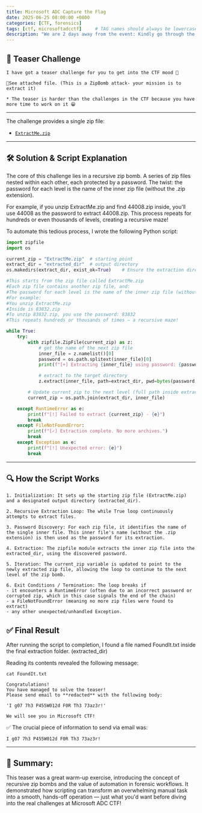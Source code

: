 ```yaml
---
title: Microsoft ADC Capture the Flag
date: 2025-06-25 08:00:00 +0800
categories: [CTF, forensics]
tags: [ctf, microsoftadcctf]     # TAG names should always be lowercase
description: "We are 2 days away from the event: Kindly go through the teaser to see what we have instore for you on the day!"
---
```


## 🧨 Teaser Challenge

```text
I have got a teaser challenge for you to get into the CTF mood 🏴

📎See attached file. (This is a ZipBomb attack- your mission is to extract it)

* The teaser is harder than the challenges in the CTF because you have more time to work on it 😁

 ```
---


The challenge provides a single zip file:
- [`ExtractMe.zip`](/assets/files/ExtractMe.zip)  

---

## 🛠️ Solution & Script Explanation

The core of this challenge lies in a recursive zip bomb. A series of zip files nested within each other, each protected by a password. The twist: the password for each level is the name of the inner zip file (without the .zip extension). 

For example, if you unzip ExtractMe.zip and find 44008.zip inside, you'll use 44008 as the password to extract 44008.zip. This process repeats for hundreds or even thousands of levels, creating a recursive maze!

To automate this tedious process, I wrote the following Python script:

```python
import zipfile
import os

current_zip = "ExtractMe.zip"  # starting point
extract_dir = "extracted_dir"  # output directory
os.makedirs(extract_dir, exist_ok=True)    # Ensure the extraction directory exists

#This starts from the zip file called ExtractMe.zip
#Each zip file contains another zip file, and:
#The password for each level is the name of the inner zip file (without .zip).
#For example:
#You unzip ExtractMe.zip
#Inside is 83832.zip
#To unzip 83832.zip, you use the password: 83832
#This repeats hundreds or thousands of times — a recursive maze!

while True:
    try:
        with zipfile.ZipFile(current_zip) as z:
            # get the name of the next zip file
            inner_file = z.namelist()[0]
            password = os.path.splitext(inner_file)[0]
            print(f"[+] Extracting {inner_file} using password: {password}")

            # extract to the target directory
            z.extract(inner_file, path=extract_dir, pwd=bytes(password, 'utf-8'))

        # Update current_zip to the next level (full path inside extracted_dir)
        current_zip = os.path.join(extract_dir, inner_file)

    except RuntimeError as e:
        print(f"[!] Failed to extract {current_zip} - {e}")
        break
    except FileNotFoundError:
        print(f"[✓] Extraction complete. No more archives.")
        break
    except Exception as e:
        print(f"[!] Unexpected error: {e}")
        break

```
---

## 🔍 How the Script Works

```text
1. Initialization: It sets up the starting zip file (ExtractMe.zip) and a designated output directory (extracted_dir).

2. Recursive Extraction Loop: The while True loop continuously attempts to extract files.

3. Password Discovery: For each zip file, it identifies the name of the single inner file. This inner file's name (without the .zip extension) is then used as the password for its extraction.

4. Extraction: The zipfile module extracts the inner zip file into the extracted_dir, using the discovered password.

5. Iteration: The current_zip variable is updated to point to the newly extracted zip file, allowing the loop to continue to the next level of the zip bomb.

6. Exit Conditions / Termination: The loop breaks if 
- it encounters a RuntimeError (often due to an incorrect password or corrupted zip, which in this case signals the end of the chain)
- a FileNotFoundError (meaning no more zip files were found to extract)
- any other unexpected/unhandled Exception.
```


## ✅ Final Result

After running the script to completion, I found a file named FoundIt.txt inside the final extraction folder. (extracted_dir)

Reading its contents revealed the following message:

```text
cat FoundIt.txt 

Congratulations!
You have managed to solve the teaser!
Please send email to **redacted** with the following body:

'I g07 7h3 P455W012d F0R Th3 73az3r!'

We will see you in Microsoft CTF!
```

✅ The crucial piece of information to send via email was:

```text
I g07 7h3 P455W012d F0R Th3 73az3r!
```
---


## 🧩 Summary:

This teaser was a great warm-up exercise, introducing the concept of recursive zip bombs and the value of automation in forensic workflows. It demonstrated how scripting can transform an overwhelming manual task into a smooth, hands-off operation — just what you'd want before diving into the real challenges at Microsoft ADC CTF!

